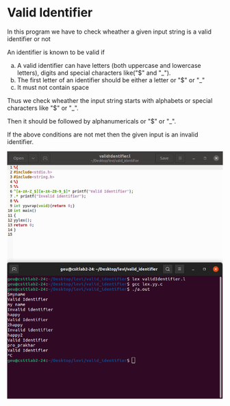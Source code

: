 <h1>Valid Identifier</h1>

<p>In this program we have to check wheather a given input string is a valid identifier or not</p>

<p>An identifier is known to be valid if</p>
<ol type="a">
  <li>A valid identifier can have letters (both uppercase and lowercase letters), digits and special characters like("$" and "_").</li>
  <li>The first letter of an identifier should be either a letter or "$" or "_"</li>
  <li>It must not contain space </li>
</ol>

<p>Thus we check wheather the input string starts with alphabets or special characters like "$" or "_".</p>
<p>Then it should be followed by alphanumericals or "$" or "_".</p>
<p>If the above conditions are not met then the given input is an invalid identifier.</p>
<img src="Screenshot.png">
